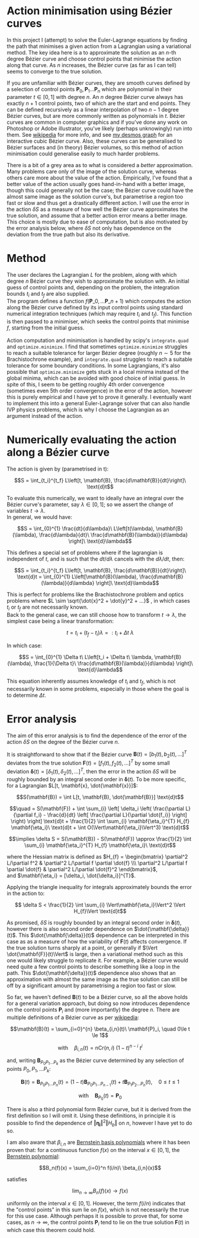 # Action minimisation using Bézier curves

In this project I (attempt) to solve the Euler-Lagrange equations by finding the path that minimises a given action from a Lagrangian using a variational method. The key idea here is a to approximate the solution as an $n$-th degree Bézier curve and choose control points that minimise the action along that curve. As $n$ increases, the Bézier curve (as far as I can tell) seems to converge to the true solution.

If you are unfamiliar with Bézier curves, they are smooth curves defined by a selection of control points $\mathbf{P}_0,\mathbf{P}_1...\mathbf{P}_n$ which are polynomial in their parameter $t\in[0,1]$ with degree $n$. An $n$ degree Bézier curve always has exactly $n+1$ control points, two of which are the start and end points. They can be defined recursively as a linear interpolation of two $n-1$ degree Bézier curves, but are more commonly written as polynomials in $t$. Bézier curves are common in computer graphics and if you've done any work on Photoshop or Adobe illustrator, you've likely (perhaps unknowingly) run into them. See [wikipedia](https://en.wikipedia.org/wiki/Bézier_curve) for more info, and see [my desmos graph](https://www.desmos.com/calculator/6mnlzwksff) for an interactive cubic Bézier curve. Also, these curves can be generalised to Bézier surfaces and (in theory) Bézier volumes, so this method of action minimisation could generalise easily to much harder problems.

There is a bit of a grey area as to what is considered a *better* approximation. Many problems care only of the image of the solution curve, whereas others care more about the value of the action. Empirically, I've found that a better value of the action usually goes hand-in-hand with a better image, though this could generally not be the case; the Bézier curve could have the almost same image as the solution curve's, but parametrise a region too fast or slow and thus get a drastically different action. I will use the error in the action $\delta S$ as a measure of how well the Bézier curve approximates the true solution, and assume that a better action error means a better image. This choice is mostly due to ease of computation, but is also motivated by the error analysis below, where $\delta S$ not only has dependence on the deviation from the true path but also its derivative.

# Method
The user declares the Lagrangian $L$ for the problem, along with which degree $n$ Bézier curve they wish to approximate the solution with. An initial guess of control points and, depending on the problem, the integration bounds $t_i$ and $t_f$ are also supplied.<br>
The program defines a function $f(\mathbf{P}\_0, ... \mathbf{P}\_{n+1})$ which computes the action along the Bézier curve defined by its input control points using standard numerical integration techniques (which may require $t_i$ and $t_f$). This function is then passed to a minimiser, which seeks the control points that minimise $f$, starting from the initial guess.<br>
<br>
Action computation and minimisation is handled by scipy's `integrate.quad` and `optimize.minimize`. I find that sometimes `optimize.minimize` struggles to reach a suitable tolerance for larger Bézier degree (roughly $n\sim 5$ for the Brachistochrone example), and `integrate.quad` struggles to reach a suitable tolerance for some boundary conditions. In some Lagrangians, it's also possible that `optimize.minimize` gets stuck in a local minima instead of the global minima, which can be avoided with good choice of initial guess. In spite of this, I seem to be getting roughly 4th order convergence (sometimes even 5th order convergence) in the error of the action, however this is purely empirical and I have yet to prove it generally. I eventually want to implement this into a general Euler-Lagrange solver that can also handle IVP physics problems, which is why I choose the Lagrangian as an argument instead of the action.

# Numerically evaluating the action along a Bézier curve
The action is given by (parametrised in t):

$$S = \int_{t_i}^{t_f} L\left[t, \mathbf{B}, \frac{d\mathbf{B}}{dt}\right]\ \text{d}t$$

To evaluate this numerically, we want to ideally have an integral over the Bézier curve's parameter, say $\lambda \in [0,1]$; so we assert the change of variables $t \rightarrow \lambda$.<br>
In general, we would have:

$$S = \int_{0}^{1} \frac{dt}{d\lambda}\ L\left[t(\lambda), \mathbf{B}(\lambda), \frac{d\lambda}{dt}\ \frac{d\mathbf{B}(\lambda)}{d\lambda} \right]\ \text{d}\lambda$$

This defines a special set of problems where if the lagrangian is independent of $t$, and is such that the $dt/d\lambda$ cancels with the $d\lambda/dt$, then:

$$S = \int_{t_i}^{t_f} L\left[t, \mathbf{B}, \frac{d\mathbf{B}}{dt}\right]\ \text{d}t = \int_{0}^{1} L\left[\mathbf{B}(\lambda), \frac{d\mathbf{B}(\lambda)}{d\lambda} \right]\ \text{d}\lambda$$

This is perfect for problems like the Brachistochrone problem and optics problems where $L \sim \sqrt{\dot{x}^2 + \dot{y}^2 + ...}$ , in which cases $t_i$ or $t_f$ are not necessarily known.<br>
Back to the general case, we can still choose how to transform $t \rightarrow \lambda$, the simplest case being a linear transformation:

$$t = t_{i} + (t_{f} - t_{i})\lambda =: t_{i} + \Delta t\ \lambda$$

In which case:

$$S = \int_{0}^{1} \Delta t\ L\left[t_i + \Delta t\ \lambda, \mathbf{B}(\lambda), \frac{1}{\Delta t}\ \frac{d\mathbf{B}(\lambda)}{d\lambda} \right]\ \text{d}\lambda$$

This equation inherently assumes knowledge of $t_{i}$ and $t_{f}$, which is not necessarily known in some problems, especially in those where the goal is to determine $\Delta t$.

# Error analysis

The aim of this error analysis is to find the dependence of the error of the action $\delta S$ on the degree of the Bézier curve $n$.

It is straightforward to show that if the Bézier curve $\mathbf{B}(t) = [b_{1}(t), b_{2}(t), ...]^{T}$ deviates from the true solution $\mathbf{F}(t) = [f_{1}(t), f_{2}(t), ...]^{T}$ by some small deviation $\mathbf{\delta}(t) = [\delta_{1}(t), \delta_{2}(t), ...]^{T}$, then the error in the action $\delta S$ will be roughly bounded by an integral second order in $\mathbf{\delta}(t)$. To be more specific, for a Lagrangian $L[t, \mathbf{x}, \dot{\mathbf{x}}]$:

$$S(\mathbf{B}) = \int L[t, \mathbf{B}, \dot{\mathbf{B}}] \text{d}t$$

$$\quad = S(\mathbf{F}) + \int \sum_{i} \left[ \delta_i \left( \frac{\partial L}{\partial f_i} - \frac{d}{dt} \left[ \frac{\partial L}{\partial \dot{f_i}} \right] \right) \right] \text{d}t + \frac{1}{2} \int \sum_{i} \mathbf{\eta_i}^{T} H_{f} \mathbf{\eta_i}\ \text{d}t + \int O(\Vert\mathbf{\eta_i}\Vert^3) \text{d}t$$

$$\implies \delta S = S(\mathbf{B}) - S(\mathbf{F}) \approx \frac{1}{2} \int \sum_{i} \mathbf{\eta_i}^{T} H_{f} \mathbf{\eta_i}\ \text{d}t$$

where the Hessian matrix is defined as $`H_{f} = \begin{bmatrix} \partial^2 L/\partial f^2 & \partial^2 L/\partial f \partial \dot{f} \\\ \partial^2 L/\partial f \partial \dot{f} & \partial^2 L/\partial \dot{f}^2 \end{bmatrix}`$,<br> and $\mathbf{\eta_i} = [\delta_i, \dot{\delta_i}]^{T}$.

Applying the triangle inequality for integrals approximately bounds the error in the action to:

$$ \delta S < \frac{1}{2} \int \sum_{i} \Vert\mathbf{\eta_i}\Vert^2 \Vert H_{f}\Vert \text{d}t$$

As promised, $\delta S$ is roughly bounded by an integral second order in $\mathbf{\delta}(t)$, however there is also second order dependence on $\dot{\mathbf{\delta}}(t)$. This $\dot{\mathbf{\delta}}(t)$ dependence can be interpreted in this case as as a measure of how the variability of $\mathbf{F}(t)$ affects convergence. If the true solution turns sharply at a point, or generally if $\Vert \dot{\mathbf{F}}(t)\Vert$ is large, then a variational method such as this one would likely struggle to replicate it. For example, a Bézier curve would need quite a few control points to describe something like a loop in the path. This $\dot{\mathbf{\delta}}(t)$ dependence also shows that an approximation with almost the same image as the true solution can still be off by a significant amount by parametrising a region too fast or slow.

So far, we haven't defined $\mathbf{B}(t)$ to be a Bézier curve, so all the above holds for a general variation approach, but doing so now introduces dependence on the control points $\mathbf{P}_i$ and (more importantly) the degree $n$. There are multiple definitions of a Bézier curve as per [wikipedia](https://en.wikipedia.org/wiki/Bézier_curve):

```math
\mathbf{B}(t) = \sum_{i=0}^{n} \beta_{i,n}(t)\ \mathbf{P}_i, \quad 0\le t \le 1
```
```math
\text{with}\quad \beta_{i,n}(t) = \text{nCr}(n,i)\ (1-t)^{n-i}\ t^{i}
```

and, writing $\mathbf{B}_{P_0P_1...P_k}$ as the Bézier curve determined by any selection of points $P_0,P_1,...P_k$:
```math
\mathbf{B}(t) =  \mathbf{B}_{P_0P_1...P_n}(t) = (1-t)\mathbf{B}_{P_0P_1...P_{n-1}}(t) + t\mathbf{B}_{P_1P_2...P_n}(t), \quad 0\le t \le 1
```
```math
\text{with}\quad \mathbf{B}_{P_0}(t) = \mathbf{P}_0
```

There is also a third polynomial form Bézier curve, but it is derived from the first definition so I will omit it. Using these definitions, in principle it is possible to find the dependence of $\Vert\mathbf{\eta_i}\Vert^2 \Vert H_{b}\Vert$ on $n$, however I have yet to do so.

I am also aware that $\beta_{i,n}$ are [Bernstein basis polynomials](https://en.wikipedia.org/wiki/Bernstein_polynomial) where it has been proven that: for a continuous function $f(x)$ on the interval $x\in[0,1]$, the [Bernstein polynomial](https://en.wikipedia.org/wiki/Bernstein_polynomial):

```math
B_n(f)(x) = \sum_{i=0}^n f(i/n)\ \beta_{i,n}(x)
```
satisfies

```math
\lim_{n\to\infty}B_{n}(f)(x) \to f(x)
```
uniformly on the interval $x \in [0,1]$. However, the term $f(i/n)$ indicates that the "control points" in this sum lie on $f(x)$, which is not necessarily the true for this use case. Although perhaps it is possible to prove that, for some cases, as $n \to \infty$, the control points $\mathbf{P}_i$ tend to lie on the true solution $\mathbf{F}(t)$ in which case this theorem could hold.